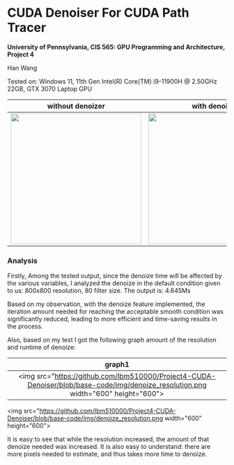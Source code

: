 CUDA Denoiser For CUDA Path Tracer
==================================

**University of Pennsylvania, CIS 565: GPU Programming and Architecture, Project 4**

Han Wang

Tested on: Windows 11, 11th Gen Intel(R) Core(TM) i9-11900H @ 2.50GHz 22GB, GTX 3070 Laptop GPU

|without denoizer|with denoize|
|:-----:|:-----:|
|<img src="https://github.com/Ibm510000/Project4-CUDA-Denoiser/blob/base-code/img/cornell.2023-10-19_01-52-06z.181samp.png" width="300" height="300">|<img src="https://github.com/Ibm510000/Project4-CUDA-Denoiser/blob/base-code/img/cornell.2023-10-20_23-54-52z.277samp.png" width="300" height="300">
### Analysis
Firstly, Among the tested output, since the denoize time will be affected by the various variables, I analyzed the denoize in the default condition given to us:
800x800 resolution, 80 filter size. The output is: 4.645Ms


Based on my observation, with the denoize feature implemented, the iteration amount needed for reaching the acceptable smooth condition was significantly reduced, leading to more efficient and time-saving results in the process.

Also, based on my test I got the following graph amount of the resolution and runtime of denoize:


|graph1|
|:-----:|
|<img src="https://github.com/Ibm510000/Project4-CUDA-Denoiser/blob/base-code/img/denoize_resolution.png width="600" height="600">|

<img src="https://github.com/Ibm510000/Project4-CUDA-Denoiser/blob/base-code/img/denoize_resolution.png width="600" height="600">

It is easy to see that while the resolution increased, the amount of that denoize needed was increased. It is also easy to understand: there are more pixels needed to estimate, and thus takes more time to denoize.

